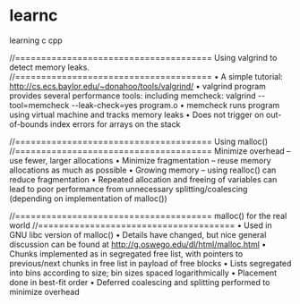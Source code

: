 # learnc
learning c cpp


//======================================
Using valgrind to detect memory leaks.
//======================================
• A simple tutorial: http://cs.ecs.baylor.edu/~donahoo/tools/valgrind/
• valgrind program provides several performance tools:
including memcheck:
valgrind --tool=memcheck --leak-check=yes program.o
• memcheck runs program using virtual machine and tracks memory leaks
• Does not trigger on out-of-bounds index errors for arrays on the stack 
  
//======================================
Using malloc()
//======================================
Minimize overhead – use fewer, larger allocations
• Minimize fragmentation – reuse memory allocations as much as possible
• Growing memory – using realloc() can reduce fragmentation
• Repeated allocation and freeing of variables can lead to poor performance from unnecessary splitting/coalescing
(depending on implementation of malloc()) 


//======================================
malloc() for the real world
//======================================
• Used in GNU libc version of malloc()
• Details have changed, but nice general discussion can be found at
http://g.oswego.edu/dl/html/malloc.html
• Chunks implemented as in segregated free list, with pointers to previous/next chunks in free list in payload of free blocks
• Lists segregated into bins according to size; bin sizes spaced logarithmically
• Placement done in best-fit order
• Deferred coalescing and splitting performed to minimize overhead 
